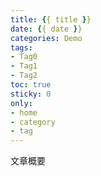 ```yaml
---
title: {{ title }}
date: {{ date }}
categories: Demo
tags:
- Tag0
- Tag1
- Tag2
toc: true
sticky: 0
only:
- home
- category
- tag
---
```


文章概要

<!-- more -->